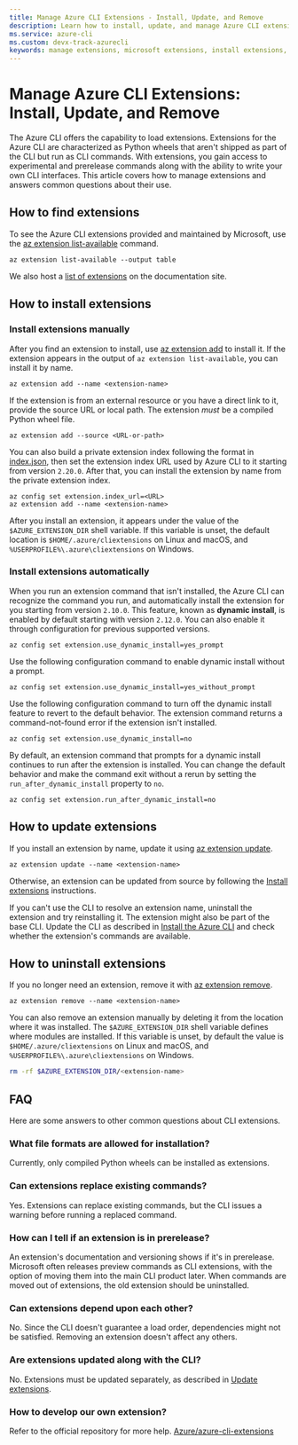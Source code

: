 ```yaml
---
title: Manage Azure CLI Extensions - Install, Update, and Remove
description: Learn how to install, update, and manage Azure CLI extensions. Use Microsoft or custom extensions to enhance your CLI experience and automate tasks.
ms.service: azure-cli
ms.custom: devx-track-azurecli
keywords: manage extensions, microsoft extensions, install extensions, uninstall extensions, azure extensions, azure cli extensions
---
```


# Manage Azure CLI Extensions: Install, Update, and Remove

The Azure CLI offers the capability to load extensions. Extensions for the Azure CLI are
characterized as Python wheels that aren't shipped as part of the CLI but run as CLI commands. With
extensions, you gain access to experimental and prerelease commands along with the ability to write
your own CLI interfaces. This article covers how to manage extensions and answers common questions
about their use.

## How to find extensions

To see the Azure CLI extensions provided and maintained by Microsoft, use the
[az extension list-available][02] command.

```azurecli-interactive
az extension list-available --output table
```

We also host a [list of extensions][07] on the documentation site.

## How to install extensions

### Install extensions manually

After you find an extension to install, use [az extension add][01] to install it. If the extension
appears in the output of `az extension list-available`, you can install it by name.

```azurecli-interactive
az extension add --name <extension-name>
```

If the extension is from an external resource or you have a direct link to it, provide the source
URL or local path. The extension _must_ be a compiled Python wheel file.

```azurecli-interactive
az extension add --source <URL-or-path>
```

You can also build a private extension index following the format in [index.json][08], then set the
extension index URL used by Azure CLI to it starting from version `2.20.0`. After that, you can
install the extension by name from the private extension index.

```azurecli-interactive
az config set extension.index_url=<URL>
az extension add --name <extension-name>
```

After you install an extension, it appears under the value of the `$AZURE_EXTENSION_DIR` shell
variable. If this variable is unset, the default location is `$HOME/.azure/cliextensions` on Linux
and macOS, and `%USERPROFILE%\.azure\cliextensions` on Windows.

### Install extensions automatically

When you run an extension command that isn't installed, the Azure CLI can recognize the command you
run, and automatically install the extension for you starting from version `2.10.0`. This feature,
known as **dynamic install**, is enabled by default starting with version `2.12.0`. You can also
enable it through configuration for previous supported versions.

```azurecli-interactive
az config set extension.use_dynamic_install=yes_prompt
```

Use the following configuration command to enable dynamic install without a prompt.

```azurecli-interactive
az config set extension.use_dynamic_install=yes_without_prompt
```

Use the following configuration command to turn off the dynamic install feature to revert to the
default behavior. The extension command returns a command-not-found error if the extension isn't
installed.

```azurecli-interactive
az config set extension.use_dynamic_install=no
```

By default, an extension command that prompts for a dynamic install continues to run after the
extension is installed. You can change the default behavior and make the command exit without a
rerun by setting the `run_after_dynamic_install` property to `no`.

```azurecli-interactive
az config set extension.run_after_dynamic_install=no
```

## How to update extensions

If you install an extension by name, update it using [az extension update][04].

```azurecli-interactive
az extension update --name <extension-name>
```

Otherwise, an extension can be updated from source by following the [Install extensions][05]
instructions.

If you can't use the CLI to resolve an extension name, uninstall the extension and try reinstalling
it. The extension might also be part of the base CLI. Update the CLI as described in
[Install the Azure CLI][10] and check whether the extension's commands are available.

## How to uninstall extensions

If you no longer need an extension, remove it with [az extension remove][03].

```azurecli-interactive
az extension remove --name <extension-name>
```

You can also remove an extension manually by deleting it from the location where it was installed.
The `$AZURE_EXTENSION_DIR` shell variable defines where modules are installed. If this variable is
unset, by default the value is `$HOME/.azure/cliextensions` on Linux and macOS, and
`%USERPROFILE%\.azure\cliextensions` on Windows.

```bash
rm -rf $AZURE_EXTENSION_DIR/<extension-name>
```

## FAQ

Here are some answers to other common questions about CLI extensions.

### What file formats are allowed for installation?

Currently, only compiled Python wheels can be installed as extensions.

### Can extensions replace existing commands?

Yes. Extensions can replace existing commands, but the CLI issues a warning before running a
replaced command.

### How can I tell if an extension is in prerelease?

An extension's documentation and versioning shows if it's in prerelease. Microsoft often releases
preview commands as CLI extensions, with the option of moving them into the main CLI product later.
When commands are moved out of extensions, the old extension should be uninstalled.

### Can extensions depend upon each other?

No. Since the CLI doesn't guarantee a load order, dependencies might not be satisfied. Removing an
extension doesn't affect any others.

### Are extensions updated along with the CLI?

No. Extensions must be updated separately, as described in [Update extensions][06].

### How to develop our own extension?

Refer to the official repository for more help. [Azure/azure-cli-extensions][09]

<!-- updated link references -->

[01]: /cli/azure/extension#az-extension-add
[02]: /cli/azure/extension#az-extension-list-available
[03]: /cli/azure/extension#az-extension-remove
[04]: /cli/azure/extension#az-extension-update
[05]: #how-to-install-extensions
[06]: #how-to-update-extensions
[07]: azure-cli-extensions-list.md
[08]: https://github.com/Azure/azure-cli-extensions/blob/master/src/index.json
[09]: https://github.com/Azure/azure-cli/tree/master/doc/extensions
[10]: install-azure-cli.md
